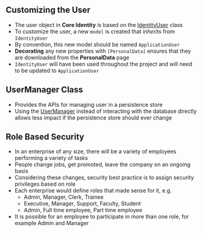 ## Customizing the User

- The user object in __Core Identity__ is based on the [IdentityUser](https://learn.microsoft.com/en-us/dotnet/api/microsoft.aspnetcore.identity.identityuser?view=aspnetcore-5.0) class
- To customize the user, a new `model` is created that _inherits_ from `IdentityUser`
- By convention, this new model should be named `ApplicationUser`
- __Decorating__ any new properties with `[PersonalData]` ensures that they are downloaded from the __PersonalData__ page
- `IdentityUser` will have been used throughout the project and will need to be updated to `ApplicationUser`

## UserManager Class

- Provides the APIs for managing user in a persistence store
- Using the [UserManager](https://learn.microsoft.com/en-us/dotnet/api/microsoft.aspnetcore.identity.usermanager-1?view=aspnetcore-3.1) instead of interacting with the database directly allows less impact if the persistence store should ever change

## Role Based Security

- In an enterprise of any size, there will be a variety of employees performing a variety of tasks
- People change jobs, get promoted, leave the company on an ongoing basis
- Considering these changes, security best practice is to assign security privileges based on role
- Each enterprise would define roles that made sense for it, e.g.
  - Admin, Manager, Clerk, Trainee
  - Executive, Manager, Support, Faculty, Student
  - Admin, Full time employee, Part time employee
- It is possible for an employee to participate in more than one role, for example Admin and Manager
